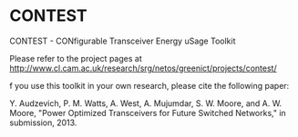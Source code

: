CONTEST
=======

CONTEST - CONfigurable Transceiver Energy uSage Toolkit

Please refer to the project pages at http://www.cl.cam.ac.uk/research/srg/netos/greenict/projects/contest/



f you use this toolkit in your own research, please cite the following paper:

Y. Audzevich, P. M. Watts, A. West, A. Mujumdar, S. W. Moore, and A. W. Moore, "Power Optimized Transceivers for Future Switched Networks," in submission, 2013.
